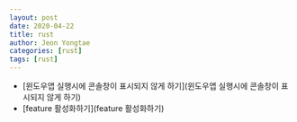 ```yaml
---
layout: post
date: 2020-04-22 
title: rust
author: Jeon Yongtae
categories: [rust]
tags: [rust]
---
```


- [윈도우앱 실행시에 콘솔창이 표시되지 않게 하기](윈도우앱 실행시에 콘솔창이 표시되지 않게 하기)
- [feature 활성화하기](feature 활성화하기)

